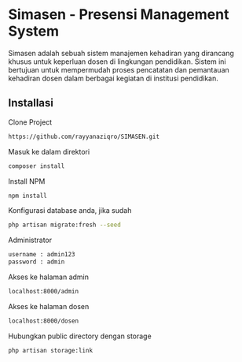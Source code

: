 
# Simasen - Presensi Management System

Simasen adalah sebuah sistem manajemen kehadiran yang dirancang khusus untuk keperluan dosen di lingkungan pendidikan. Sistem ini bertujuan untuk mempermudah proses pencatatan dan pemantauan kehadiran dosen dalam berbagai kegiatan di institusi pendidikan.

## Installasi 

Clone Project 

```bash
https://github.com/rayyanaziqro/SIMASEN.git
```

Masuk ke dalam direktori

```bash
composer install
```

Install NPM
```bash
npm install
```

Konfigurasi database anda, jika sudah
```bash
php artisan migrate:fresh --seed 
```


Administrator 
```bash
username : admin123
password : admin
```

Akses ke halaman admin
```bash
localhost:8000/admin 
```


Akses ke halaman dosen
```bash
localhost:8000/dosen
```
Hubungkan public directory dengan storage
```bash
php artisan storage:link
```


    
